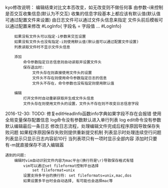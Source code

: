 kyo修改说明：
    编辑结束对比文本否改变，如无改变则不做任何事
    由参数-i来控制是否交互收集信息(默认为不交互)
    收集的信息字段基本上都应该有默认值(默认值可通过配置文件来设置)
    由日志文件可以通过文件头信息来指定
    文件头前后模板可以通过配置来修改
        #LogInfo{
            字段名 = 字段值
            ...
        #LogInfo}

        如果没有文件头可以指定-i参数来交互设置
        如果没有文件头也没有指定-i则使用默认值(默认值可以通过配置文件设置)
        列表读取文件时不显示文件头信息

        添加
            命令参数指定日志信息则自动读取并设置文件头
            保存退出时:
                文件头存在则直接使用文件头的设置
                文件头不存在则使用命令参数指定日志的信息
                文件头不存在，命令参数也没有指定则使用默认值

        编辑
            打开文件时自动重新获取并生成文件头信息
            文件头存在则使用文件头的设置，文件头不存在则不改变日志信息字段

2016-12-30:
    TODO:
        修复editHeadInfo函数info字典如果字段不存在会报错
        使用全局变量保存配置信息
        log命令没有参数默认进入单行列表
        log edit命令没有参数默认编辑最后一条日志
        修改日志流程，处理编辑文件完成后程序原因导致保存失败问题
            如果程序原因保存失败则提供重新提交机制
        列表显示时处理连续空行问题
        列表显示只显示日志内容前10行
        当列表项只有一项时显示全部内容
        添加时只要有-m就直接保存不进入编辑嚣

    遇到的问题:
        编辑时vim自动识别文件内容为mac平台(换行符是\r)导致保存格式有错
            vim可以通过set fileformat控制平台选择
                set fileformat=unix
            设置支持多平台的换行符: set fileformats=unix,mac,dos
            如果设置多平台时会自动选择, 有可能也会选择mac等



